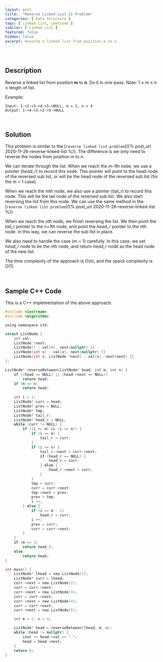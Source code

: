 ```yaml
---
layout: post
title:  "Reverse Linked List II Problem"
categories: [ Data Structure ]
tags: [ Linked List, Leetcode ]
similar: [ Linked List ]
featured: false
hidden: false
excerpt: Reverse a linked list from position m to n. 
---
```


<br />

## Description

Reverse a linked list from position **m** to **n**. Do it in one-pass. Note: 1 ≤ m ≤ n ≤ length of list.

Example: 
```
Input: 1->2->3->4->5->NULL, m = 2, n = 4
Output: 1->4->3->2->5->NULL
```

<br />

## Solution

This problem is similar to the [`reverse linked list problem`]({% post_url 2020-11-26-reverse-linked-list %}). The difference is we only need to reverse the nodes from position *m* to *n*. 

We can iterate through the list. When we reach the *m-1*th node, we use a pointer (*head_r*) to record this node. This pointer will point to the head node of the reversed sub list, or will be the head node of the reversed sub list (for the m = 1 case).

When we reach the *m*th node, we also use a pointer (*tail_r*) to record this node. This will be the tail node of the reversed sub list. We also start reversing the list from this node. We can use the same method in the [`reverse linked list problem`]({% post_url 2020-11-26-reverse-linked-list %}).

When we reach the *n*th node, we finish reversing the list. We then point the *tail_r* pointer to the *n+1*th node, and point the *head_r* pointer to the *n*th node. In this way, we can reverse the sub list in place. 

We also need to handle the case (m = 1) carefully. In this case, we set *head_r* node to be the *n*th node, and return *head_r* node as the head node of the new list.

The time complexity of the approach is O(n), and the space complexity is O(1).

<br />

## Sample C++ Code

This is a C++ implementation of the above approach.

```c
#include <iostream>
#include <algorithm>

using namespace std;

struct ListNode {
    int val;
    ListNode *next;
    ListNode() : val(0), next(nullptr) {}
    ListNode(int x) : val(x), next(nullptr) {}
    ListNode(int x, ListNode *next) : val(x), next(next) {}
};

ListNode* reverseBetween(ListNode* head, int m, int n) {
    if ((head == NULL) || (head->next == NULL))
        return head;
    if (m == n)
        return head;
    
    int i = 1;
    ListNode* curr = head;
    ListNode* prev = NULL;
    ListNode* tmp;
    ListNode* tail_r;
    ListNode* head_r = NULL;
    while (curr != NULL) {
        if ((i >= m) && (i <= n)) {
            if (i == m) {
                tail_r = curr;
            }
            if (i == n) {
                tail_r->next = curr->next; 
                if (head_r == NULL) {
                    head_r = curr;
                } else {
                    head_r->next = curr;
                }
            }
            tmp = curr;
            curr = curr->next;
            tmp->next = prev;
            prev = tmp;
            i ++;
        } else {
            if (i == m - 1)
                head_r = curr;
            i ++;
            prev = curr;
            curr = curr->next;
        }
    }
    if (m == 1)
        return head_r;
    else
        return head;
}

int main() {
    ListNode* lhead = new ListNode(1);
    ListNode* curr = lhead;
    curr->next = new ListNode(2);
    curr = curr->next;
    curr->next = new ListNode(3);
    curr = curr->next;
    curr->next = new ListNode(4);
    curr = curr->next;
    curr->next = new ListNode(5);

    int m = 2, n = 4;

    ListNode* head = reverseBetween(lhead, m, n);
    while (head != nullptr) {
        cout << head->val << " ";
        head = head->next;
    }
    return 0;
}
```
